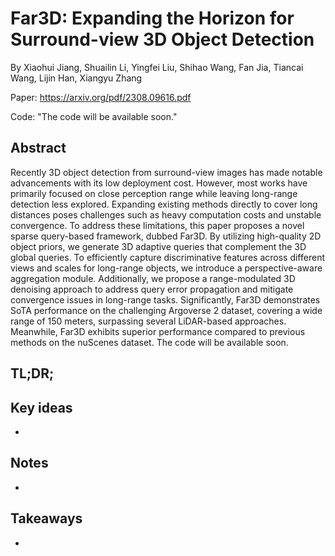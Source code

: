 # Far3D: Expanding the Horizon for Surround-view 3D Object Detection
By Xiaohui Jiang, Shuailin Li, Yingfei Liu, Shihao Wang, Fan Jia, Tiancai Wang, Lijin Han, Xiangyu Zhang

Paper: https://arxiv.org/pdf/2308.09616.pdf

Code: "The code will be available soon."

## Abstract
Recently 3D object detection from surround-view images has made notable advancements with its low deployment cost. However, most works have primarily focused on close perception range while leaving long-range detection less explored. Expanding existing methods directly to cover long distances poses challenges such as heavy computation costs and unstable convergence. To address these limitations, this paper proposes a novel sparse query-based framework, dubbed Far3D. By utilizing high-quality 2D object priors, we generate 3D adaptive queries that complement the 3D global queries. To efficiently capture discriminative features across different views and scales for long-range objects, we introduce a perspective-aware aggregation module. Additionally, we propose a range-modulated 3D denoising approach to address query error propagation and mitigate convergence issues in long-range tasks. Significantly, Far3D demonstrates SoTA performance on the challenging Argoverse 2 dataset, covering a wide range of 150 meters, surpassing several LiDAR-based approaches. Meanwhile, Far3D exhibits superior performance compared to previous methods on the nuScenes dataset. The code will be available soon.

## TL;DR;

## Key ideas
- 

## Notes
- 
## Takeaways
- 
